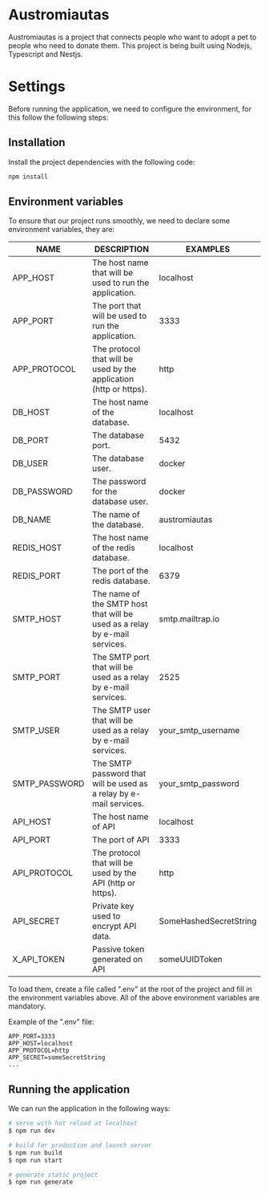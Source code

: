 # Austromiautas
Austromiautas is a project that connects people who want to adopt a pet to people who need to donate them.
This project is being built using Nodejs, Typescript and Nestjs.

# Settings
Before running the application, we need to configure the environment, for this follow the following steps:

## Installation
Install the project dependencies with the following code:

```bash
npm install
```

## Environment variables
To ensure that our project runs smoothly, we need to declare some environment variables, they are:

| NAME          | DESCRIPTION                                                                                 | EXAMPLES               |
|---------------|---------------------------------------------------------------------------------------------|------------------------|
| APP_HOST      | The host name that will be used to run the application.                                     | localhost              |
| APP_PORT      | The port that will be used to run the application.                                          | 3333                   |
| APP_PROTOCOL  | The protocol that will be used by the application (http or https).                          | http                   |
| DB_HOST       | The host name of the database.                                                              | localhost              |
| DB_PORT       | The database port.                                                                          | 5432                   |
| DB_USER       | The database user.                                                                          | docker                 |
| DB_PASSWORD   | The password for the database user.                                                         | docker                 |
| DB_NAME       | The name of the database.                                                                   | austromiautas          |
| REDIS_HOST    | The host name of the redis database.                                                        | localhost              |
| REDIS_PORT    | The port of the redis database.                                                             | 6379                   |
| SMTP_HOST     | The name of the SMTP host that will be used as a relay by e-mail services.                  | smtp.mailtrap.io       |
| SMTP_PORT     | The SMTP port that will be used as a relay by e-mail services.                              | 2525                   |
| SMTP_USER     | The SMTP user that will be used as a relay by e-mail services.                              | your_smtp_username     |
| SMTP_PASSWORD | The SMTP password that will be used as a relay by e-mail services.                          | your_smtp_password     |
| API_HOST      | The host name of API                                                                        | localhost              |
| API_PORT      | The port of API                                                                             | 3333                   |
| API_PROTOCOL  | The protocol that will be used by the API (http or https).                                  | http                   |
| API_SECRET    | Private key used to encrypt API data.                                                       | SomeHashedSecretString |
| X_API_TOKEN   | Passive token generated on API                                                              | someUUIDToken          |

To load them, create a file called ".env" at the root of the project and fill in the environment variables above. All of the above environment variables are mandatory.

Example of the ".env" file:
```
APP_PORT=3333
APP_HOST=localhost
APP_PROTOCOL=http
APP_SECRET=someSecretString
...
```
## Running the application
We can run the application in the following ways:

```bash
# serve with hot reload at localhost
$ npm run dev

# build for production and launch server
$ npm run build
$ npm run start

# generate static project
$ npm run generate
```
